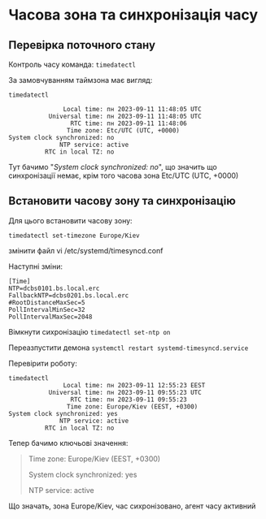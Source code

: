 # Часова зона та синхронізація часу
## Перевірка поточного стану
Контроль часу команда: `timedatectl`

За замовчуванням таймзона має вигляд:

```
timedatectl

               Local time: пн 2023-09-11 11:48:05 UTC
           Universal time: пн 2023-09-11 11:48:05 UTC
                 RTC time: пн 2023-09-11 11:48:06
                Time zone: Etc/UTC (UTC, +0000)
System clock synchronized: no
              NTP service: active
          RTC in local TZ: no
```
Тут бачимо "*System clock synchronized: no*", що значить що синхронізації немає,
крім того часова зона Etc/UTC (UTC, +0000)

## Встановити часову зону та синхронізацію
Для цього встановити часову зону:

`timedatectl set-timezone Europe/Kiev`

змінити файл  vi /etc/systemd/timesyncd.conf

Наступні зміни:
```
[Time]
NTP=dcbs0101.bs.local.erc
FallbackNTP=dcbs0201.bs.local.erc
#RootDistanceMaxSec=5
PollIntervalMinSec=32
PollIntervalMaxSec=2048
```
Вімкнути сихронізацію
`timedatectl set-ntp on`

Переазпустити демона
`systemctl restart systemd-timesyncd.service`

Перевірити роботу:
```
timedatectl
               Local time: пн 2023-09-11 12:55:23 EEST
           Universal time: пн 2023-09-11 09:55:23 UTC
                 RTC time: пн 2023-09-11 09:55:23
                Time zone: Europe/Kiev (EEST, +0300)
System clock synchronized: yes
              NTP service: active
          RTC in local TZ: no
```

Тепер бачимо ключьові значення:

> Time zone: Europe/Kiev (EEST, +0300)
> 
> System clock synchronized: yes
> 
> NTP service: active
               
Що значать, зона Europe/Kiev, час сихронізовано, агент часу активний

